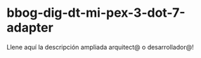 # bbog-dig-dt-mi-pex-3-dot-7-adapter
Llene aquí la descripción ampliada arquitect@ o desarrollador@!

